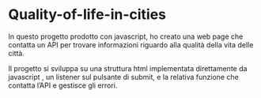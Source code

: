 # Quality-of-life-in-cities

In questo progetto prodotto con javascript,
ho creato una web page che contatta un API per trovare informazioni
riguardo alla qualità della vita delle città.

Il progetto si sviluppa su una struttura html implementata direttamente 
da javascript ,
un listener sul pulsante di submit, e la relativa funzione che contatta l’API e gestisce gli errori.
